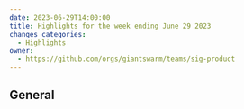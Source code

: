 ```yaml
---
date: 2023-06-29T14:00:00
title: Highlights for the week ending June 29 2023
changes_categories:
  - Highlights
owner:
  - https://github.com/orgs/giantswarm/teams/sig-product
---
```


## General
